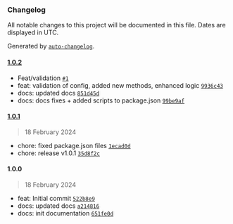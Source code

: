 ### Changelog

All notable changes to this project will be documented in this file. Dates are displayed in UTC.

Generated by [`auto-changelog`](https://github.com/CookPete/auto-changelog).

#### [1.0.2](https://github.com/mwognicki/nestjs-otp/compare/1.0.1...1.0.2)

- Feat/validation [`#1`](https://github.com/mwognicki/nestjs-otp/pull/1)
- feat: validation of config, added new methods, enhanced logic [`9936c43`](https://github.com/mwognicki/nestjs-otp/commit/9936c43ff96d66d8855fe4ba78e328980dd499e0)
- docs: updated docs [`851d45d`](https://github.com/mwognicki/nestjs-otp/commit/851d45d0ac5fa9082c25829e12016f1db8665845)
- docs: docs fixes + added scripts to package.json [`99be9af`](https://github.com/mwognicki/nestjs-otp/commit/99be9af8ecc3e18ac1a6a6774e59a315142ecf28)

#### [1.0.1](https://github.com/mwognicki/nestjs-otp/compare/1.0.0...1.0.1)

> 18 February 2024

- chore: fixed package.json files [`1ecad0d`](https://github.com/mwognicki/nestjs-otp/commit/1ecad0d9b4271ef024db5930ae13512a82af40e0)
- chore: release v1.0.1 [`35d8f2c`](https://github.com/mwognicki/nestjs-otp/commit/35d8f2c8d7963158b6e7e45781f7c342605a5e94)

#### 1.0.0

> 18 February 2024

- feat: Initial commit [`522b8e9`](https://github.com/mwognicki/nestjs-otp/commit/522b8e9fa8775361f541a52d2268f96297d1ad05)
- docs: updated docs [`a214816`](https://github.com/mwognicki/nestjs-otp/commit/a2148166db3cf760832da926d19187c423896857)
- docs: init documentation [`651fe0d`](https://github.com/mwognicki/nestjs-otp/commit/651fe0d0b3eaecb24d8918569b7b66e305c4a1cb)
